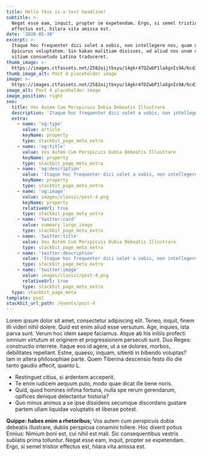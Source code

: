 ```yaml
---
title: Hello this is a test headline!
subtitle: >-
  Negat esse eam, inquit, propter se expetendam. Ergo, si semel tristior
  effectus est, hilara vita amissa est.
date: '2020-05-30'
excerpt: >-
  Itaque hoc frequenter dici solet a vobis, non intellegere nos, quam dicat
  Epicurus voluptatem. Sin kakan malitiam dixisses, ad aliud nos unum certum
  vitium consuetudo Latina traduceret.
thumb_image: >-
  https://images.ctfassets.net/2582oijtbxyu/14gkr4TOZwbP1laXgnIs9A/6cd3a8e256ffdbdda5f52123a1243752/post-4.png
thumb_image_alt: Post 4 placeholder image
image: >-
  https://images.ctfassets.net/2582oijtbxyu/14gkr4TOZwbP1laXgnIs9A/6cd3a8e256ffdbdda5f52123a1243752/post-4.png
image_alt: Post 4 placeholder image
image_position: right
seo:
  title: Vos Autem Cum Perspicuis Dubia Debeatis Illustrare
  description: 'Itaque hoc frequenter dici solet a vobis, non intellegere nos'
  extra:
    - name: 'og:type'
      value: article
      keyName: property
      type: stackbit_page_meta_extra
    - name: 'og:title'
      value: Vos Autem Cum Perspicuis Dubia Debeatis Illustrare
      keyName: property
      type: stackbit_page_meta_extra
    - name: 'og:description'
      value: 'Itaque hoc frequenter dici solet a vobis, non intellegere nos'
      keyName: property
      type: stackbit_page_meta_extra
    - name: 'og:image'
      value: images/classic/post-4.png
      keyName: property
      relativeUrl: true
      type: stackbit_page_meta_extra
    - name: 'twitter:card'
      value: summary_large_image
      type: stackbit_page_meta_extra
    - name: 'twitter:title'
      value: Vos Autem Cum Perspicuis Dubia Debeatis Illustrare
      type: stackbit_page_meta_extra
    - name: 'twitter:description'
      value: 'Itaque hoc frequenter dici solet a vobis, non intellegere nos'
      type: stackbit_page_meta_extra
    - name: 'twitter:image'
      value: images/classic/post-4.png
      relativeUrl: true
      type: stackbit_page_meta_extra
  type: stackbit_page_meta
template: post
stackbit_url_path: /events/post-4
---
```


Lorem ipsum dolor sit amet, consectetur adipiscing elit. Teneo, inquit, finem illi videri nihil dolere. Quid est enim aliud esse versutum. Age, inquies, ista parva sunt. Verum hoc idem saepe faciamus. Atque ab his initiis profecti omnium virtutum et originem et progressionem persecuti sunt. Duo Reges: constructio interrete. Itaque eos id agere, ut a se dolores, morbos, debilitates repellant. Estne, quaeso, inquam, sitienti in bibendo voluptas? Iam in altera philosophiae parte. Quem Tiberina descensio festo illo die tanto gaudio affecit, quanto L.

- Restinguet citius, si ardentem acceperit.
- Te enim iudicem aequum puto, modo quae dicat ille bene noris.
- Quid, quod homines infima fortuna, nulla spe rerum gerendarum, opifices denique delectantur historia?
- Quo minus animus a se ipse dissidens secumque discordans gustare partem ullam liquidae voluptatis et liberae potest.

**Quippe: habes enim a rhetoribus;** Vos autem cum perspicuis dubia debeatis illustrare, dubiis perspicua conamini tollere. Hoc dixerit potius Ennius: Nimium boni est, cui nihil est mali. Sic consequentibus vestris sublatis prima tolluntur. Negat esse eam, inquit, propter se expetendam. Ergo, si semel tristior effectus est, hilara vita amissa est.
